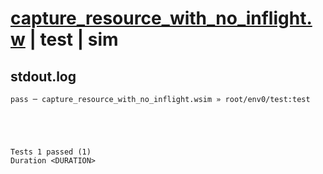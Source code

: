 # [capture_resource_with_no_inflight.w](../../../../../examples/tests/valid/capture_resource_with_no_inflight.w) | test | sim

## stdout.log
```log
pass ─ capture_resource_with_no_inflight.wsim » root/env0/test:test
 




Tests 1 passed (1) 
Duration <DURATION>

```

